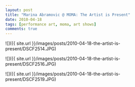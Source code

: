 ```yaml
---
layout: post
title: "Marina Abramovic @ MOMA: The Artist is Present"
date: 2010-04-18
tags: [performance art, moma, art shows]
comments: true
---
```

![]({{ site.url }}/images/posts/2010-04-18-the-artist-is-present/DSCF2514.JPG)

![]({{ site.url }}/images/posts/2010-04-18-the-artist-is-present/DSCF2516.JPG)

![]({{ site.url }}/images/posts/2010-04-18-the-artist-is-present/DSCF2519.JPG)

